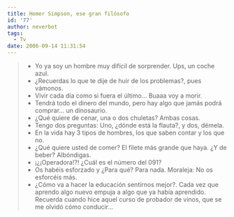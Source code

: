 ```yaml
---
title: Homer Simpson, ese gran filósofo
id: '77'
author: neverbot
tags:
  - Tv
date: 2006-09-14 11:31:54
---
```


> *   Yo ya soy un hombre muy difícil de sorprender. Ups, un coche azul.
> *   ¿Recuerdas lo que te dije de huir de los problemas?, pues vámonos.
> *   Vivir cada día como si fuera el último... Buaaa voy a morir.
> *   Tendrá todo el dinero del mundo, pero hay algo que jamás podrá comprar... un dinosaurio.
> *   ¿Qué quiere de cenar, una o dos chuletas? Ambas cosas.
> *   Tengo dos preguntas: Uno, ¿dónde está la flauta?, y dos, démela.
> *   En la vida hay 3 tipos de hombres, los que saben contar y los que no.
> *   ¿Qué quiere usted de comer? El filete más grande que haya. ¿Y de beber? Albóndigas.
> *   ¡¿¡Operadora!?! ¿Cuál es el número del 091?
> *   Os habéis esforzado y ¿Para qué? Para nada. Moraleja: No os esforcéis más.
> *   ¿Cómo va a hacer la educación sentirnos mejor?. Cada vez que aprendo algo nuevo empuja a algo que ya había aprendido. Recuerda cuando hice aquel curso de probador de vinos, que se me olvidó cómo conducir...

